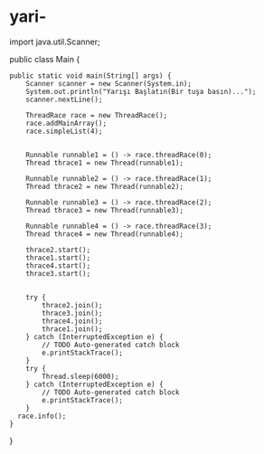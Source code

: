 # yari-
import java.util.Scanner;

public class Main {

	public static void main(String[] args) {
		Scanner scanner = new Scanner(System.in);
		System.out.println("Yarışı Başlatın(Bir tuşa basın)...");
		scanner.nextLine();
		
		ThreadRace race = new ThreadRace();
		race.addMainArray();
		race.simpleList(4);
		
		
		Runnable runnable1 = () -> race.threadRace(0);
		Thread thrace1 = new Thread(runnable1);
		
		Runnable runnable2 = () -> race.threadRace(1);
		Thread thrace2 = new Thread(runnable2);
		
		Runnable runnable3 = () -> race.threadRace(2);
		Thread thrace3 = new Thread(runnable3);
		
		Runnable runnable4 = () -> race.threadRace(3);
		Thread thrace4 = new Thread(runnable4);
		
		thrace2.start();
		thrace1.start();
		thrace4.start();
		thrace3.start();
		
		
		try {
			thrace2.join();
			thrace3.join();
			thrace4.join();
			thrace1.join();
		} catch (InterruptedException e) {
			// TODO Auto-generated catch block
			e.printStackTrace();
		}
		try {
			Thread.sleep(6000);
		} catch (InterruptedException e) {
			// TODO Auto-generated catch block
			e.printStackTrace();
		}
      race.info();
	}

}
